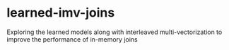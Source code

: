 # learned-imv-joins
Exploring the learned models along with interleaved multi-vectorization to improve the performance of in-memory joins
